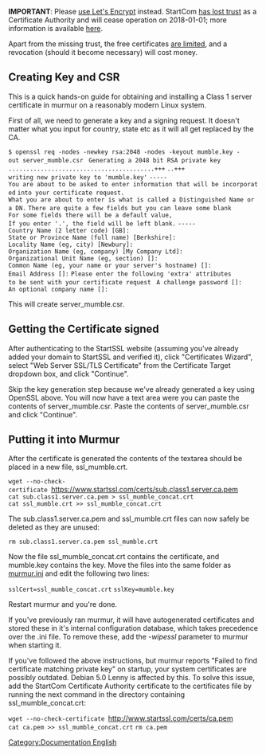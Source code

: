 **IMPORTANT**: Please [use Let's
Encrypt](Obtaining_a_Let's_Encrypt_Murmur_Certificate "wikilink")
instead. StartCom [has lost
trust](https://en.wikipedia.org/wiki/StartCom#Trustworthiness) as a
Certificate Authority and will cease operation on 2018-01-01; more
information is available
[here](https://groups.google.com/forum/#!msg/mozilla.dev.security.policy/LM1SpKHJ-oc/ReT-B5lgAQAJ).

Apart from the missing trust, the free certificates [are
limited](https://en.wikipedia.org/wiki/StartCom#Limitations_of_StartSSL_Unlimited_Free_Certificates),
and a revocation (should it become necessary) will cost money.

## Creating Key and CSR

This is a quick hands-on guide for obtaining and installing a Class 1
server certificate in murmur on a reasonably modern Linux system.

First of all, we need to generate a key and a signing request. It
doesn't matter what you input for country, state etc as it will all get
replaced by the CA.

`$ openssl req -nodes -newkey rsa:2048 -nodes -keyout mumble.key -out server_mumble.csr `
`Generating a 2048 bit RSA private key`
`.........................................+++`
`..+++`
`writing new private key to 'mumble.key'`
`-----`
`You are about to be asked to enter information that will be incorporated`
`into your certificate request.`
`What you are about to enter is what is called a Distinguished Name or a DN.`
`There are quite a few fields but you can leave some blank`
`For some fields there will be a default value,`
`If you enter '.', the field will be left blank.`
`-----`
`Country Name (2 letter code) [GB]:`
`State or Province Name (full name) [Berkshire]:`
`Locality Name (eg, city) [Newbury]:`
`Organization Name (eg, company) [My Company Ltd]:`
`Organizational Unit Name (eg, section) []: `
`Common Name (eg, your name or your server's hostname) []:`
`Email Address []:`
`Please enter the following 'extra' attributes`
`to be sent with your certificate request `
`A challenge password []:`
`An optional company name []:`

This will create server_mumble.csr.

## Getting the Certificate signed

After authenticating to the StartSSL website (assuming you've already
added your domain to StartSSL and verified it), click "Certificates
Wizard", select "Web Server SSL/TLS Certificate" from the Certificate
Target dropdown box, and click "Continue".

Skip the key generation step because we've already generated a key using
OpenSSL above. You will now have a text area were you can paste the
contents of server_mumble.csr. Paste the contents of server_mumble.csr
and click "Continue".

## Putting it into Murmur

After the certificate is generated the contents of the textarea should
be placed in a new file, ssl_mumble.crt.

`wget --no-check-certificate `<https://www.startssl.com/certs/sub.class1.server.ca.pem>
`cat sub.class1.server.ca.pem > ssl_mumble_concat.crt`
`cat ssl_mumble.crt >> ssl_mumble_concat.crt`

The sub.class1.server.ca.pem and ssl_mumble.crt files can now safely be
deleted as they are unused:

`rm sub.class1.server.ca.pem ssl_mumble.crt`

Now the file ssl_mumble_concat.crt contains the certificate, and
mumble.key contains the key. Move the files into the same folder as
[murmur.ini](murmur.ini "wikilink") and edit the following two lines:

`sslCert=ssl_mumble_concat.crt`
`sslKey=mumble.key`

Restart murmur and you're done.

If you've previously ran murmur, it will have autogenerated certificates
and stored these in it's internal configuration database, which takes
precedence over the .ini file. To remove these, add the *-wipessl*
parameter to murmur when starting it.

If you've followed the above instructions, but murmur reports "Failed to
find certificate matching private key" on startup, your system
certificates are possibly outdated. Debian 5.0 Lenny is affected by
this. To solve this issue, add the StartCom Certificate Authority
certificate to the certificates file by running the next command in the
directory containing ssl_mumble_concat.crt:

`wget --no-check-certificate `<http://www.startssl.com/certs/ca.pem>
`cat ca.pem >> ssl_mumble_concat.crt`
`rm ca.pem`

[Category:Documentation
English](Category:Documentation_English "wikilink")